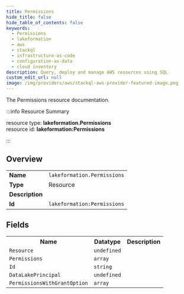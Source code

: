 ```yaml
---
title: Permissions
hide_title: false
hide_table_of_contents: false
keywords:
  - Permissions
  - lakeformation
  - aws
  - stackql
  - infrastructure-as-code
  - configuration-as-data
  - cloud inventory
description: Query, deploy and manage AWS resources using SQL
custom_edit_url: null
image: /img/providers/aws/stackql-aws-provider-featured-image.png
---
```

The Permissions resource documentation.

:::info Resource Summary

<div class="row">
<div class="providerDocColumn">
<span>resource type:&nbsp;<b>lakeformation.Permissions</b></span><br />
<span>resource id:&nbsp;<b>lakeformation:Permissions</b></span><br />
</div>
</div>

:::

## Overview
<table><tbody>
<tr><td><b>Name</b></td><td><code>lakeformation.Permissions</code></td></tr>
<tr><td><b>Type</b></td><td>Resource</td></tr>
<tr><td><b>Description</b></td><td></td></tr>
<tr><td><b>Id</b></td><td><code>lakeformation:Permissions</code></td></tr>
</tbody></table>

## Fields
<table><tbody>
<tr><th>Name</th><th>Datatype</th><th>Description</th></tr>
<tr><td><code>Resource</code></td><td><code>undefined</code></td><td></td></tr><tr><td><code>Permissions</code></td><td><code>array</code></td><td></td></tr><tr><td><code>Id</code></td><td><code>string</code></td><td></td></tr><tr><td><code>DataLakePrincipal</code></td><td><code>undefined</code></td><td></td></tr><tr><td><code>PermissionsWithGrantOption</code></td><td><code>array</code></td><td></td></tr>
</tbody></table>